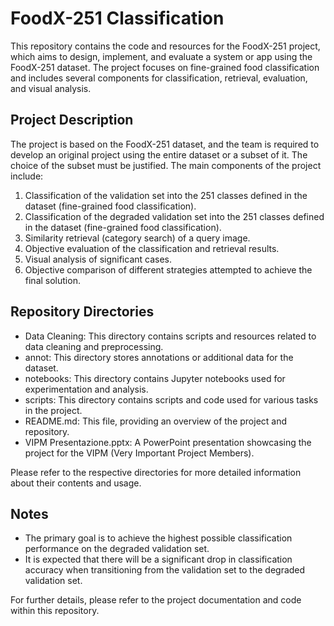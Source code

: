 # FoodX-251 Classification

This repository contains the code and resources for the FoodX-251 project, which aims to design, implement, and evaluate a system or app using the FoodX-251 dataset. The project focuses on fine-grained food classification and includes several components for classification, retrieval, evaluation, and visual analysis.

## Project Description

The project is based on the FoodX-251 dataset, and the team is required to develop an original project using the entire dataset or a subset of it. The choice of the subset must be justified. The main components of the project include:

1. Classification of the validation set into the 251 classes defined in the dataset (fine-grained food classification).
2. Classification of the degraded validation set into the 251 classes defined in the dataset (fine-grained food classification).
3. Similarity retrieval (category search) of a query image.
4. Objective evaluation of the classification and retrieval results.
5. Visual analysis of significant cases.
6. Objective comparison of different strategies attempted to achieve the final solution.

## Repository Directories

- Data Cleaning: This directory contains scripts and resources related to data cleaning and preprocessing.
- annot: This directory stores annotations or additional data for the dataset.
- notebooks: This directory contains Jupyter notebooks used for experimentation and analysis.
- scripts: This directory contains scripts and code used for various tasks in the project.
- README.md: This file, providing an overview of the project and repository.
- VIPM Presentazione.pptx: A PowerPoint presentation showcasing the project for the VIPM (Very Important Project Members).

Please refer to the respective directories for more detailed information about their contents and usage.

## Notes

- The primary goal is to achieve the highest possible classification performance on the degraded validation set.
- It is expected that there will be a significant drop in classification accuracy when transitioning from the validation set to the degraded validation set.

For further details, please refer to the project documentation and code within this repository.
